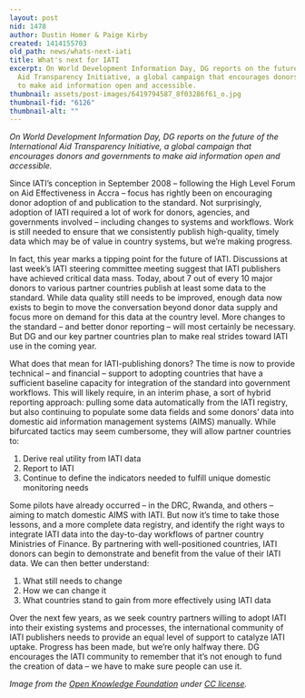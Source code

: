 ```yaml
---
layout: post
nid: 1478
author: Dustin Homer & Paige Kirby
created: 1414155703
old_path: news/whats-next-iati
title: What's next for IATI
excerpt: On World Development Information Day, DG reports on the future of the International
  Aid Transparency Initiative, a global campaign that encourages donors and governments
  to make aid information open and accessible.
thumbnail: assets/post-images/6419794587_8f03286f61_o.jpg
thumbnail-fid: "6126"
thumbnail-alt: ""
---
```


*On World Development Information Day, DG reports on the future of the International Aid Transparency Initiative, a global campaign that encourages donors and governments to make aid information open and accessible.*

Since IATI’s conception in September 2008 – following the High Level Forum on Aid Effectiveness in Accra – focus has rightly been on encouraging donor adoption of and publication to the standard. Not surprisingly, adoption of IATI required a lot of work for donors, agencies, and governments involved – including changes to systems and workflows. Work is still needed to ensure that we consistently publish high-quality, timely data which may be of value in country systems, but we’re making progress.

In fact, this year marks a tipping point for the future of IATI. Discussions at last week’s IATI steering committee meeting suggest that IATI publishers have achieved critical data mass. Today, about 7 out of every 10 major donors to various partner countries publish at least some data to the standard. While data quality still needs to be improved, enough data now exists to begin to move the conversation beyond donor data supply and focus more on demand for this data at the country level. More changes to the standard – and better donor reporting – will most certainly be necessary. But DG and our key partner countries plan to make real strides toward IATI use in the coming year.

What does that mean for IATI-publishing donors? The time is now to provide technical – and financial – support to adopting countries that have a sufficient baseline capacity for integration of the standard into government workflows. This will likely require, in an interim phase, a sort of hybrid reporting approach: pulling some data automatically from the IATI registry, but also continuing to populate some data fields and some donors’ data into domestic aid information management systems (AIMS) manually. While bifurcated tactics may seem cumbersome, they will allow partner countries to:

1. Derive real utility from IATI data
2. Report to IATI
3. Continue to define the indicators needed to fulfill unique domestic monitoring needs

Some pilots have already occurred – in the DRC, Rwanda, and others – aiming to match domestic AIMS with IATI. But now it’s time to take those lessons, and a more complete data registry, and identify the right ways to integrate IATI data into the day-to-day workflows of partner country Ministries of Finance. By partnering with well-positioned countries, IATI donors can begin to demonstrate and benefit from the value of their IATI data. We can then better understand:

1. What still needs to change
2. How we can change it
3. What countries stand to gain from more effectively using IATI data

Over the next few years, as we seek country partners willing to adopt IATI into their existing systems and processes, the international community of IATI publishers needs to provide an equal level of support to catalyze IATI uptake. Progress has been made, but we’re only halfway there. DG encourages the IATI community to remember that it’s not enough to fund the creation of data – we have to make sure people can use it.


*Image from the [Open Knowledge Foundation](https://www.flickr.com/photos/okfn/6419794587/in/photolist-aMi8gz-bVSEZQ-8Z9pht-9Ei5gW-9gS9o6-dQXAYm-aywJ1i-h8Ysi2-eeejVG-gGWCfU-h8UDvw-bUY1mb-7V5bEy-dq9qxc-7V5c9A-7V1Xxp-8Hbxda-7V1XgT-7V5bSS-h8Q2Zj-h8QjH1-h8PNXB-h8PZGH-h8NAzp-9gSjVT-9Rk68o-dkYNt8-95fCEB-knv6Mk-knvL1T-knxkSQ-knxo1C-knv9nk-knxtpy-knvTax-knuYPc-knxqVq-knvKtR-knuVyV-knv3qk-knxp2A-knxoqA-knv254-knuYar-knw1Br-kqAVDp-kqAXei-kqDcAQ-knvVC8-knvPZK) under [CC license](https://creativecommons.org/licenses/by/2.0/).*
